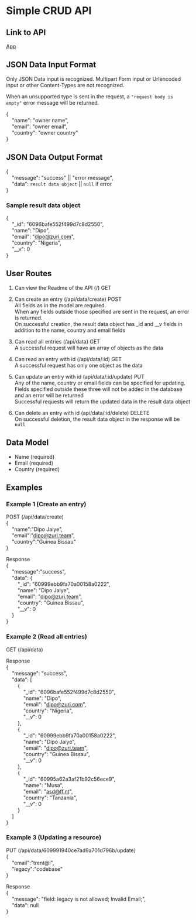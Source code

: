 # Simple CRUD API

## Link to API
[App](https://whispering-castle-95687.herokuapp.com/)

## JSON Data Input Format
Only JSON Data input is recognized. Multipart Form input or Urlencoded input or other Content-Types are not recognized. 

When an unsupported type is sent in the request, a `"request body is empty"` error message will be returned.  

{  
&nbsp;&nbsp;&nbsp;&nbsp;"name": "owner name",  
&nbsp;&nbsp;&nbsp;&nbsp;"email": "owner email",  
&nbsp;&nbsp;&nbsp;&nbsp;"country": "owner country"  
}

## JSON Data Output Format
{  
&nbsp;&nbsp;&nbsp;&nbsp;"message": "success" || "error message",  
&nbsp;&nbsp;&nbsp;&nbsp;"data": `result data object` || `null` if error  
}

### Sample result data object
{  
&nbsp;&nbsp;&nbsp;&nbsp;"_id": "6096bafe552f499d7c8d2550",  
&nbsp;&nbsp;&nbsp;&nbsp;"name": "Dipo",  
&nbsp;&nbsp;&nbsp;&nbsp;"email": "dipo@zuri.com",  
&nbsp;&nbsp;&nbsp;&nbsp;"country": "Nigeria",  
&nbsp;&nbsp;&nbsp;&nbsp;"__v": 0  
}

## User Routes

1. Can view the Readme of the API (/) GET

2. Can create an entry (/api/data/create) POST  
All fields as in the model are required.  
When any fields outside those specified are sent in the request, an error is returned.  
On successful creation, the result data object has _id and __v fields in addition to the name, country and email fields

3. Can read all entries (/api/data) GET  
A successful request will have an array of objects as the data

4. Can read an entry with id (/api/data/:id) GET  
A successful request has only one object as the data

5. Can update an entry with id (api/data/:id/update) PUT  
Any of the name, country or email fields can be specified for updating.  
Fields specified outside these three will not be added in the database and an error will be returned  
Successful requests will return the updated data in the result data object

6. Can delete an entry with id (api/data/:id/delete) DELETE  
On successful deletion, the result data object in the response will be `null`

## Data Model

- Name (required)
- Email (required)
- Country (required)

## Examples
### Example 1 (Create an entry)
POST (/api/data/create)  
{  
&nbsp;&nbsp;&nbsp;&nbsp;"name":"Dipo Jaiye",  
&nbsp;&nbsp;&nbsp;&nbsp;"email":"dipo@zuri.team",  
&nbsp;&nbsp;&nbsp;&nbsp;"country":"Guinea Bissau"  
}  

Response  
{  
&nbsp;&nbsp;&nbsp;&nbsp;"message":"success",  
&nbsp;&nbsp;&nbsp;&nbsp;"data": {  
&nbsp;&nbsp;&nbsp;&nbsp;&nbsp;&nbsp;&nbsp;&nbsp;"_id": "60999ebb9fa70a00158a0222",  
&nbsp;&nbsp;&nbsp;&nbsp;&nbsp;&nbsp;&nbsp;&nbsp;"name": "Dipo Jaiye",  
&nbsp;&nbsp;&nbsp;&nbsp;&nbsp;&nbsp;&nbsp;&nbsp;"email": "dipo@zuri.team",  
&nbsp;&nbsp;&nbsp;&nbsp;&nbsp;&nbsp;&nbsp;&nbsp;"country": "Guinea Bissau",  
&nbsp;&nbsp;&nbsp;&nbsp;&nbsp;&nbsp;&nbsp;&nbsp;"__v": 0  
&nbsp;&nbsp;&nbsp;&nbsp;}  
}  

### Example 2 (Read all entries)
GET (/api/data)

Response  
{  
&nbsp;&nbsp;&nbsp;&nbsp;"message": "success",  
&nbsp;&nbsp;&nbsp;&nbsp;"data": [  
&nbsp;&nbsp;&nbsp;&nbsp;&nbsp;&nbsp;&nbsp;&nbsp;{  
&nbsp;&nbsp;&nbsp;&nbsp;&nbsp;&nbsp;&nbsp;&nbsp;&nbsp;&nbsp;&nbsp;&nbsp;"_id": "6096bafe552f499d7c8d2550",  
&nbsp;&nbsp;&nbsp;&nbsp;&nbsp;&nbsp;&nbsp;&nbsp;&nbsp;&nbsp;&nbsp;&nbsp;"name": "Dipo",  
&nbsp;&nbsp;&nbsp;&nbsp;&nbsp;&nbsp;&nbsp;&nbsp;&nbsp;&nbsp;&nbsp;&nbsp;"email": "dipo@zuri.com",  
&nbsp;&nbsp;&nbsp;&nbsp;&nbsp;&nbsp;&nbsp;&nbsp;&nbsp;&nbsp;&nbsp;&nbsp;"country": "Nigeria",  
&nbsp;&nbsp;&nbsp;&nbsp;&nbsp;&nbsp;&nbsp;&nbsp;&nbsp;&nbsp;&nbsp;&nbsp;"__v": 0  
&nbsp;&nbsp;&nbsp;&nbsp;&nbsp;&nbsp;&nbsp;&nbsp;},  
&nbsp;&nbsp;&nbsp;&nbsp;&nbsp;&nbsp;&nbsp;&nbsp;{  
&nbsp;&nbsp;&nbsp;&nbsp;&nbsp;&nbsp;&nbsp;&nbsp;&nbsp;&nbsp;&nbsp;&nbsp;"_id": "60999ebb9fa70a00158a0222",  
&nbsp;&nbsp;&nbsp;&nbsp;&nbsp;&nbsp;&nbsp;&nbsp;&nbsp;&nbsp;&nbsp;&nbsp;"name": "Dipo Jaiye",  
&nbsp;&nbsp;&nbsp;&nbsp;&nbsp;&nbsp;&nbsp;&nbsp;&nbsp;&nbsp;&nbsp;&nbsp;"email": "dipo@zuri.team",  
&nbsp;&nbsp;&nbsp;&nbsp;&nbsp;&nbsp;&nbsp;&nbsp;&nbsp;&nbsp;&nbsp;&nbsp;"country": "Guinea Bissau",  
&nbsp;&nbsp;&nbsp;&nbsp;&nbsp;&nbsp;&nbsp;&nbsp;&nbsp;&nbsp;&nbsp;&nbsp;"__v": 0  
&nbsp;&nbsp;&nbsp;&nbsp;&nbsp;&nbsp;&nbsp;&nbsp;},  
&nbsp;&nbsp;&nbsp;&nbsp;&nbsp;&nbsp;&nbsp;&nbsp;{  
&nbsp;&nbsp;&nbsp;&nbsp;&nbsp;&nbsp;&nbsp;&nbsp;&nbsp;&nbsp;&nbsp;&nbsp;"_id": "60995a62a3af21b92c56ece9",  
&nbsp;&nbsp;&nbsp;&nbsp;&nbsp;&nbsp;&nbsp;&nbsp;&nbsp;&nbsp;&nbsp;&nbsp;"name": "Musa",  
&nbsp;&nbsp;&nbsp;&nbsp;&nbsp;&nbsp;&nbsp;&nbsp;&nbsp;&nbsp;&nbsp;&nbsp;"email": "asd@ff.nt",  
&nbsp;&nbsp;&nbsp;&nbsp;&nbsp;&nbsp;&nbsp;&nbsp;&nbsp;&nbsp;&nbsp;&nbsp;"country": "Tanzania",  
&nbsp;&nbsp;&nbsp;&nbsp;&nbsp;&nbsp;&nbsp;&nbsp;&nbsp;&nbsp;&nbsp;&nbsp;"__v": 0  
&nbsp;&nbsp;&nbsp;&nbsp;&nbsp;&nbsp;&nbsp;&nbsp;}  
&nbsp;&nbsp;&nbsp;&nbsp;]  
}  

### Example 3 (Updating a resource)
PUT (/api/data/609991940ce7ad9a701d796b/update)  
{  
&nbsp;&nbsp;&nbsp;&nbsp;"email":"trent@i",  
&nbsp;&nbsp;&nbsp;&nbsp;"legacy":"codebase"  
}  

Response  
{  
&nbsp;&nbsp;&nbsp;&nbsp;"message": "field: legacy is not allowed; Invalid Email;",  
&nbsp;&nbsp;&nbsp;&nbsp;"data": null  
}  